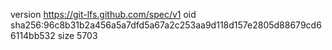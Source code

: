 version https://git-lfs.github.com/spec/v1
oid sha256:96c8b31b2a456a5a7dfd5a67a2c253aa9d118d157e2805d88679cd66114bb532
size 5703
